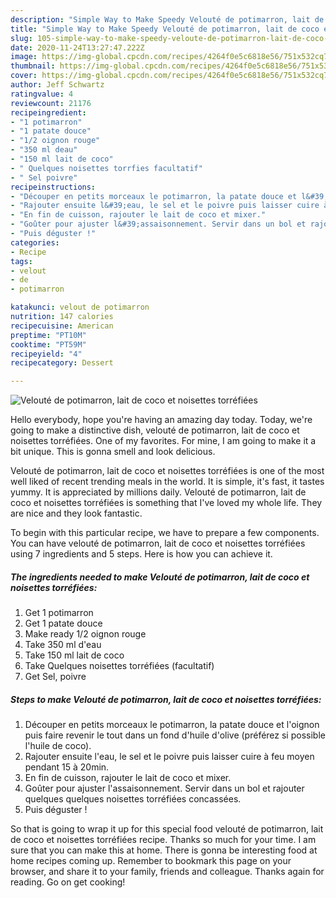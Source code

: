 ```yaml
---
description: "Simple Way to Make Speedy Velouté de potimarron, lait de coco et noisettes torréfiées"
title: "Simple Way to Make Speedy Velouté de potimarron, lait de coco et noisettes torréfiées"
slug: 105-simple-way-to-make-speedy-veloute-de-potimarron-lait-de-coco-et-noisettes-torrefiees
date: 2020-11-24T13:27:47.222Z
image: https://img-global.cpcdn.com/recipes/4264f0e5c6818e56/751x532cq70/veloute-de-potimarron-lait-de-coco-et-noisettes-torrefiees-photo-principale-de-la-recette.jpg
thumbnail: https://img-global.cpcdn.com/recipes/4264f0e5c6818e56/751x532cq70/veloute-de-potimarron-lait-de-coco-et-noisettes-torrefiees-photo-principale-de-la-recette.jpg
cover: https://img-global.cpcdn.com/recipes/4264f0e5c6818e56/751x532cq70/veloute-de-potimarron-lait-de-coco-et-noisettes-torrefiees-photo-principale-de-la-recette.jpg
author: Jeff Schwartz
ratingvalue: 4
reviewcount: 21176
recipeingredient:
- "1 potimarron"
- "1 patate douce"
- "1/2 oignon rouge"
- "350 ml deau"
- "150 ml lait de coco"
- " Quelques noisettes torrfies facultatif"
- " Sel poivre"
recipeinstructions:
- "Découper en petits morceaux le potimarron, la patate douce et l&#39;oignon puis faire revenir le tout dans un fond d&#39;huile d&#39;olive (préférez si possible l&#39;huile de coco)."
- "Rajouter ensuite l&#39;eau, le sel et le poivre puis laisser cuire à feu moyen pendant 15 à 20min."
- "En fin de cuisson, rajouter le lait de coco et mixer."
- "Goûter pour ajuster l&#39;assaisonnement. Servir dans un bol et rajouter quelques quelques noisettes torréfiées concassées."
- "Puis déguster !"
categories:
- Recipe
tags:
- velout
- de
- potimarron

katakunci: velout de potimarron 
nutrition: 147 calories
recipecuisine: American
preptime: "PT10M"
cooktime: "PT59M"
recipeyield: "4"
recipecategory: Dessert

---
```



![Velouté de potimarron, lait de coco et noisettes torréfiées](https://img-global.cpcdn.com/recipes/4264f0e5c6818e56/751x532cq70/veloute-de-potimarron-lait-de-coco-et-noisettes-torrefiees-photo-principale-de-la-recette.jpg)

Hello everybody, hope you're having an amazing day today. Today, we're going to make a distinctive dish, velouté de potimarron, lait de coco et noisettes torréfiées. One of my favorites. For mine, I am going to make it a bit unique. This is gonna smell and look delicious.



Velouté de potimarron, lait de coco et noisettes torréfiées is one of the most well liked of recent trending meals in the world. It is simple, it's fast, it tastes yummy. It is appreciated by millions daily. Velouté de potimarron, lait de coco et noisettes torréfiées is something that I've loved my whole life. They are nice and they look fantastic.


To begin with this particular recipe, we have to prepare a few components. You can have velouté de potimarron, lait de coco et noisettes torréfiées using 7 ingredients and 5 steps. Here is how you can achieve it.

<!--inarticleads1-->

##### The ingredients needed to make Velouté de potimarron, lait de coco et noisettes torréfiées:

1. Get 1 potimarron
1. Get 1 patate douce
1. Make ready 1/2 oignon rouge
1. Take 350 ml d&#39;eau
1. Take 150 ml lait de coco
1. Take  Quelques noisettes torréfiées (facultatif)
1. Get  Sel, poivre




<!--inarticleads2-->

##### Steps to make Velouté de potimarron, lait de coco et noisettes torréfiées:

1. Découper en petits morceaux le potimarron, la patate douce et l&#39;oignon puis faire revenir le tout dans un fond d&#39;huile d&#39;olive (préférez si possible l&#39;huile de coco).
1. Rajouter ensuite l&#39;eau, le sel et le poivre puis laisser cuire à feu moyen pendant 15 à 20min.
1. En fin de cuisson, rajouter le lait de coco et mixer.
1. Goûter pour ajuster l&#39;assaisonnement. Servir dans un bol et rajouter quelques quelques noisettes torréfiées concassées.
1. Puis déguster !




So that is going to wrap it up for this special food velouté de potimarron, lait de coco et noisettes torréfiées recipe. Thanks so much for your time. I am sure that you can make this at home. There is gonna be interesting food at home recipes coming up. Remember to bookmark this page on your browser, and share it to your family, friends and colleague. Thanks again for reading. Go on get cooking!
